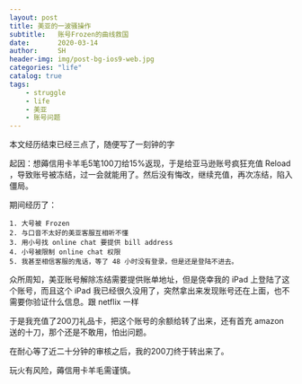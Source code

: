```yaml
---
layout: post
title: 美亚的一波骚操作
subtitle:   账号Frozen的曲线救国
date:       2020-03-14
author:     SH
header-img: img/post-bg-ios9-web.jpg
categories: "life"
catalog: true
tags:
    - struggle
    - life
    - 美亚
    - 账号问题
---
```


本文经历结束已经三点了，随便写了一刻钟的字

起因：想薅信用卡羊毛5笔100刀给15%返现，于是给亚马逊账号疯狂充值 Reload ，导致账号被冻结，过一会就能用了。然后没有悔改，继续充值，再次冻结，陷入僵局。

期间经历了：

 	1. 大号被 Frozen
 	2. 与口音不太好的美亚客服互相听不懂
 	3. 用小号找 online chat 要提供 bill address 
 	4. 小号被限制 online chat 权限
 	5. 我甚至相信客服的鬼话，等了 48 小时没有登录，但是还是登陆不进去。

众所周知，美亚账号解除冻结需要提供账单地址，但是侥幸我的 iPad 上登陆了这个账号，而且这个 iPad 我已经很久没用了，突然拿出来发现账号还在上面，也不需要你验证什么信息。跟 netflix 一样

于是我充值了200刀礼品卡，把这个账号的余额给转了出来，还有首充 amazon 送的十刀，那个还是不敢用，怕出问题。

在耐心等了近二十分钟的审核之后，我的200刀终于转出来了。

玩火有风险，薅信用卡羊毛需谨慎。